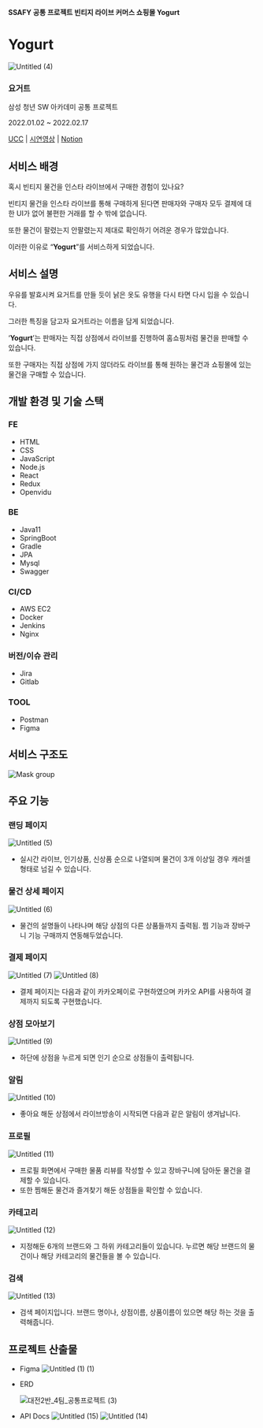 

**SSAFY 공통 프로젝트 빈티지 라이브 커머스 쇼핑몰 Yogurt**

# **Yogurt**

![Untitled (4)](https://user-images.githubusercontent.com/110217380/230720621-8f2a4936-7d8c-4f04-846d-64dd563b1d01.png)

### 요거트

삼성 청년 SW 아카데미 공통 프로젝트

2022.01.02 ~ 2022.02.17

[UCC](https://youtu.be/8l9KzG_cTjI)   | [시연영상](https://youtu.be/JyJoy9jd6KE) | [Notion](https://www.notion.so/Common-Project-fa5336afd3f141c095e18b9affd35ab0)

## 서비스 배경

혹시 빈티지 물건을 인스타 라이브에서 구매한 경험이 있나요?

빈티지 물건을 인스타 라이브를 통해 구매하게 된다면 판매자와 구매자 모두 결제에 대한 UI가 없어 불편한 거래를 할 수 밖에 없습니다.

또한 물건이 팔렸는지 안팔렸는지 제대로 확인하기 어려운 경우가 많았습니다.

이러한 이유로 “**Yogurt**”를 서비스하게 되었습니다.

## 서비스 설명

우유를 발효시켜 요거트를 만들 듯이 낡은 옷도 유행을 다시 타면 다시 입을 수 있습니다.

그러한 특징을 담고자 요거트라는 이름을 담게 되었습니다.

‘**Yogurt**’는 판매자는 직접 상점에서 라이브를 진행하여 홈쇼핑처럼 물건을 판매할 수 있습니다.

또한 구매자는 직접 상점에 가지 않더라도 라이브를 통해 원하는 물건과 쇼핑몰에 있는 물건을 구매할 수 있습니다.

## 개발 환경 및 기술 스택

### FE

- HTML
- CSS
- JavaScript
- Node.js
- React
- Redux
- Openvidu

### BE

- Java11
- SpringBoot
- Gradle
- JPA
- Mysql
- Swagger

### CI/CD

- AWS EC2
- Docker
- Jenkins
- Nginx

### 버전/이슈 관리

- Jira
- Gitlab

### TOOL

- Postman
- Figma

## 서비스 구조도


![Mask group](https://user-images.githubusercontent.com/110217380/230720618-85431448-0d58-4517-a92a-ba30ad6ca135.png)

## 주요 기능


### 랜딩 페이지

![Untitled (5)](https://user-images.githubusercontent.com/110217380/230720617-da2c8878-7f5a-41a9-bd8b-470f4138c1db.png)
- 실시간 라이브, 인기상품, 신상품 순으로 나열되며 물건이 3개 이상일 경우 캐러셀 형태로 넘길 수 있습니다.

### 물건 상세 페이지

![Untitled (6)](https://user-images.githubusercontent.com/110217380/230720616-4afd60a4-fa03-44b8-9f61-9961d7da4e43.png)

- 물건의 설명들이 나타나며 해당 상점의 다른 상품들까지 출력됨. 찜 기능과 장바구니 기능 구매까지 연동해두었습니다.

### 결제 페이지

![Untitled (7)](https://user-images.githubusercontent.com/110217380/230720614-0a464a42-d1c6-47fa-98d3-b862251feaef.png)
![Untitled (8)](https://user-images.githubusercontent.com/110217380/230720639-6cb7bd5a-b936-4a09-a2ee-3840f73faf99.png)

- 결제 페이지는 다음과 같이 카카오페이로 구현하였으며 카카오 API를 사용하여 결제까지 되도록 구현했습니다.




### 상점 모아보기

![Untitled (9)](https://user-images.githubusercontent.com/110217380/230720637-c92b56d0-303d-4eff-a970-e3b834f1315e.png)

- 하단에 상점을 누르게 되면 인기 순으로 상점들이 출력됩니다.

### 알림

![Untitled (10)](https://user-images.githubusercontent.com/110217380/230720636-19562b88-bd30-4264-9d5a-023845ee7a1b.png)

- 좋아요 해둔 상점에서 라이브방송이 시작되면 다음과 같은 알림이 생겨납니다.

### 프로필

![Untitled (11)](https://user-images.githubusercontent.com/110217380/230720634-1bc2c420-c43b-4cb1-97a4-de98d6bc5b39.png)

- 프로필 화면에서 구매한 물품 리뷰를 작성할 수 있고 장바구니에 담아둔 물건을 결제할 수 있습니다.
- 또한 찜해둔 물건과 즐겨찾기 해둔 상점들을 확인할 수 있습니다.

### 카테고리

![Untitled (12)](https://user-images.githubusercontent.com/110217380/230720633-2153bc5c-af03-4173-9c7a-5143134fa300.png)

- 지정해둔 6개의 브랜드와 그 하위 카테고리들이 있습니다. 누르면 해당 브랜드의 물건이나 해당 카테고리의 물건들을 볼 수 있습니다.

### 검색
![Untitled (13)](https://user-images.githubusercontent.com/110217380/230720631-b879a82d-1233-4696-9911-07962d77af83.png)

- 검색 페이지입니다. 브랜드 명이나, 상점이름, 상품이름이 있으면 해당 하는 것을 출력해줍니다.

## 프로젝트 산출물

- Figma
    ![Untitled (1) (1)](https://user-images.githubusercontent.com/110217380/230720628-efdfe505-9893-4d8e-8714-5d8ee2e7120d.png)
  
- ERD
    
  ![대전2반_4팀_공통프로젝트 (3)](https://user-images.githubusercontent.com/110217380/230720627-6b82ff09-14b8-48d0-bf33-002b7767c16c.png)
    
- API Docs
    ![Untitled (15)](https://user-images.githubusercontent.com/110217380/230720624-6b474dcf-e833-45f0-9343-24fc1f4524f4.png)
![Untitled (14)](https://user-images.githubusercontent.com/110217380/230720625-532eacab-7d38-4d93-8708-b783f41fb80c.png)
    



